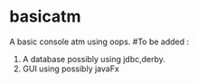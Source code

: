 # basicatm
A basic console atm using oops.
#To be added : 
  1. A database possibly using jdbc,derby.
  2. GUI using possibly javaFx
